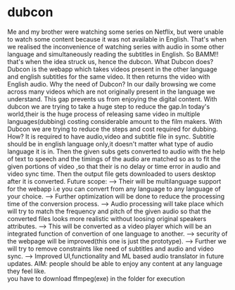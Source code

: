 # dubcon
Me and my brother were watching some series on Netflix, but were unable to watch some content because it was  not available in English. That's when we realised the inconvenience of watching series with audio in some  other language and simultaneously reading the subtitles in English. So BAMM!! that's when the idea struck us, hence the dubcon.  What Dubcon does? Dubcon is the webapp which takes videos present in the other language and english subtitles for the same video. It then returns the video with English audio.  Why the need of Dubcon? In our daily browsing we come across many videos which are not originally present in the language we understand. This gap prevents us from enjoying the digital content. With dubcon we are trying to take a huge step to reduce the gap.In today's world,their is the huge process of releasing same video in multiple languages(dubbing) costing considerable amount to the film makers. With Dubcon we are trying to reduce the steps and cost required for dubbing.  How? It is required to have audio,video and subtitle file in sync. Subtitle should be in english language only,it  doesn't matter what type of audio language it is in. Then the given subs gets converted to audio with the help of text to speech and the timings of the audio are matched so as to fit the given portions of video ,so that their is no delay or time error in audio and video sync time. Then the output file gets downloaded to users desktop after it is converted.  Future scope: --> Their will be multilanguage support for the webapp i.e you can convert from any language to any language of     your choice. --> Further optimization will be done to reduce the processing time of the conversion process. --> Audio processing will take place which will try to match the frequency and pitch of the given audio     so that the converted files looks more realistic without loosing original speakers attributes. --> This will be converted as a video player which will be an integrated function of convertion of one language     to another. --> security of the webpage will be improved(this one is just the prototype). --> Further we will try to remove constraints like need of subtitles and audio and video sync. --> Improved UI,functionality and ML based audio translator in future updates.  AIM: people should be able to enjoy any content at any language they feel like.  
you have to download ffmpeg(exe) in the folder for execution  
